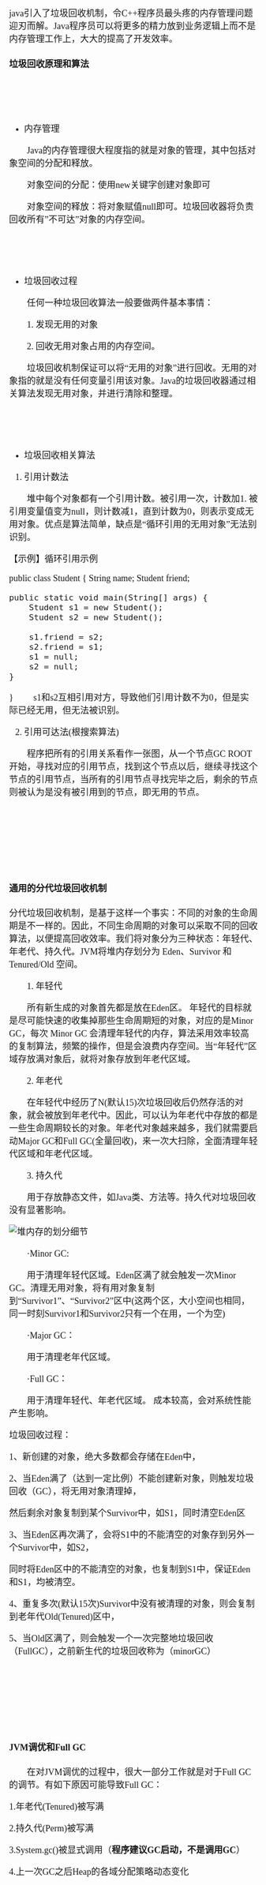 <font size = 4 face = "黑体">

java引入了垃圾回收机制，令C++程序员最头疼的内存管理问题迎刃而解。Java程序员可以将更多的精力放到业务逻辑上而不是内存管理工作上，大大的提高了开发效率。

#### 垃圾回收原理和算法

</br></br></br>

- 内存管理

　　Java的内存管理很大程度指的就是对象的管理，其中包括对象空间的分配和释放。

　　对象空间的分配：使用new关键字创建对象即可

　　对象空间的释放：将对象赋值null即可。垃圾回收器将负责回收所有”不可达”对象的内存空间。



</br></br></br>

- 垃圾回收过程

　　任何一种垃圾回收算法一般要做两件基本事情：

　　1. 发现无用的对象

　　2. 回收无用对象占用的内存空间。

　　垃圾回收机制保证可以将“无用的对象”进行回收。无用的对象指的就是没有任何变量引用该对象。Java的垃圾回收器通过相关算法发现无用对象，并进行清除和整理。






</br></br></br>

- 垃圾回收相关算法

1. 引用计数法

　　堆中每个对象都有一个引用计数。被引用一次，计数加1. 被引用变量值变为null，则计数减1，直到计数为0，则表示变成无用对象。优点是算法简单，缺点是“循环引用的无用对象”无法别识别。

【示例】循环引用示例　　

public class Student {
    String name;
    Student friend;
     
    public static void main(String[] args) {
        Student s1 = new Student();
        Student s2 = new Student();
         
        s1.friend = s2;
        s2.friend = s1;        
        s1 = null;
        s2 = null;
    }
}
　　s1和s2互相引用对方，导致他们引用计数不为0，但是实际已经无用，但无法被识别。

2. 引用可达法(根搜索算法)

　　程序把所有的引用关系看作一张图，从一个节点GC ROOT开始，寻找对应的引用节点，找到这个节点以后，继续寻找这个节点的引用节点，当所有的引用节点寻找完毕之后，剩余的节点则被认为是没有被引用到的节点，即无用的节点。
















</br></br></br></br></br></br>

#### 通用的分代垃圾回收机制


分代垃圾回收机制，是基于这样一个事实：不同的对象的生命周期是不一样的。因此，不同生命周期的对象可以采取不同的回收算法，以便提高回收效率。我们将对象分为三种状态：年轻代、年老代、持久代。JVM将堆内存划分为 Eden、Survivor 和 Tenured/Old 空间。

　　1. 年轻代

　　所有新生成的对象首先都是放在Eden区。 年轻代的目标就是尽可能快速的收集掉那些生命周期短的对象，对应的是Minor GC，每次 Minor GC 会清理年轻代的内存，算法采用效率较高的复制算法，频繁的操作，但是会浪费内存空间。当“年轻代”区域存放满对象后，就将对象存放到年老代区域。

　　2. 年老代

　　在年轻代中经历了N(默认15)次垃圾回收后仍然存活的对象，就会被放到年老代中。因此，可以认为年老代中存放的都是一些生命周期较长的对象。年老代对象越来越多，我们就需要启动Major GC和Full GC(全量回收)，来一次大扫除，全面清理年轻代区域和年老代区域。

　　3. 持久代

　　用于存放静态文件，如Java类、方法等。持久代对垃圾回收没有显著影响。

![堆内存的划分细节](https://img-blog.csdnimg.cn/20200119203606152.png?x-oss-process=image/watermark,type_ZmFuZ3poZW5naGVpdGk,shadow_10,text_aHR0cHM6Ly9ibG9nLmNzZG4ubmV0L3FxXzQzODA4NzAw,size_16,color_FFFFFF,t_70)


　　·Minor GC:

　　用于清理年轻代区域。Eden区满了就会触发一次Minor GC。清理无用对象，将有用对象复制到“Survivor1”、“Survivor2”区中(这两个区，大小空间也相同，同一时刻Survivor1和Survivor2只有一个在用，一个为空)

　　·Major GC：

　　用于清理老年代区域。

　　·Full GC：

　　用于清理年轻代、年老代区域。 成本较高，会对系统性能产生影响。

垃圾回收过程：

1、新创建的对象，绝大多数都会存储在Eden中，

2、当Eden满了（达到一定比例）不能创建新对象，则触发垃圾回收（GC），将无用对象清理掉，

然后剩余对象复制到某个Survivor中，如S1，同时清空Eden区

3、当Eden区再次满了，会将S1中的不能清空的对象存到另外一个Survivor中，如S2，

同时将Eden区中的不能清空的对象，也复制到S1中，保证Eden和S1，均被清空。

4、重复多次(默认15次)Survivor中没有被清理的对象，则会复制到老年代Old(Tenured)区中，

5、当Old区满了，则会触发一个一次完整地垃圾回收（FullGC），之前新生代的垃圾回收称为（minorGC）














</br></br></br></br></br></br>

#### JVM调优和Full GC



　　在对JVM调优的过程中，很大一部分工作就是对于Full GC的调节。有如下原因可能导致Full GC：

1.年老代(Tenured)被写满

2.持久代(Perm)被写满

3.System.gc()被显式调用（**程序建议GC启动，不是调用GC**）

4.上一次GC之后Heap的各域分配策略动态变化





</font>